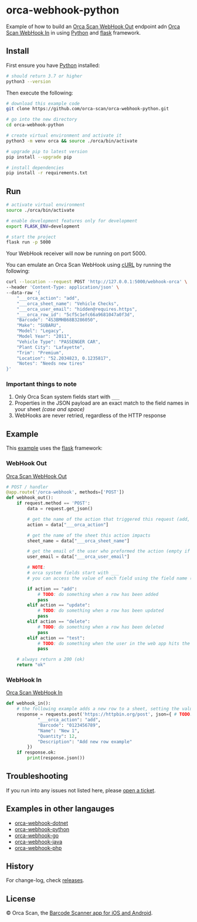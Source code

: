 # orca-webhook-python

Example of how to build an [Orca Scan WebHook Out](https://orcascan.com/docs/api/webhooks) endpoint adn [Orca Scan WebHook In](https://orcascan.com/guides/how-to-update-orca-scan-from-your-system-4b249706) in using [Python](https://www.python.org/) and [flask](https://github.com/pallets/flask) framework.

## Install

First ensure you have [Python](https://www.python.org/downloads/) installed:

```bash
# should return 3.7 or higher
python3 --version
```

Then execute the following:

```bash
# download this example code
git clone https://github.com/orca-scan/orca-webhook-python.git

# go into the new directory
cd orca-webhook-python

# create virtual environment and activate it
python3 -m venv orca && source ./orca/bin/activate

# upgrade pip to latest version
pip install --upgrade pip

# install dependencies
pip install -r requirements.txt
```

## Run

```bash
# activate virtual environment
source ./orca/bin/activate

# enable development features only for development
export FLASK_ENV=development

# start the project
flask run -p 5000 
```

Your WebHook receiver will now be running on port 5000.

You can emulate an Orca Scan WebHook using [cURL](https://dev.to/ibmdeveloper/what-is-curl-and-why-is-it-all-over-api-docs-9mh) by running the following:

```bash
curl --location --request POST 'http://127.0.0.1:5000/webhook-orca' \
--header 'Content-Type: application/json' \
--data-raw '{
    "___orca_action": "add",
    "___orca_sheet_name": "Vehicle Checks",
    "___orca_user_email": "hidden@requires.https",
    "___orca_row_id": "5cf5c1efc66a9681047a0f3d",
    "Barcode": "4S3BMHB68B3286050",
    "Make": "SUBARU",
    "Model": "Legacy",
    "Model Year": "2011",
    "Vehicle Type": "PASSENGER CAR",
    "Plant City": "Lafayette",
    "Trim": "Premium",
    "Location": "52.2034823, 0.1235817",
    "Notes": "Needs new tires"
}'
```
### Important things to note

1. Only Orca Scan system fields start with `___`
2. Properties in the JSON payload are an exact match to the  field names in your sheet _(case and space)_
3. WebHooks are never retried, regardless of the HTTP response

## Example

This [example](app.py) uses the [flask](https://github.com/pallets/flask) framework:

### WebHook Out 

[Orca Scan WebHook Out](https://orcascan.com/docs/api/webhooks)

```python
# POST / handler
@app.route('/orca-webhook', methods=['POST'])
def webhook_out():
    if request.method == 'POST':
        data = request.get_json()

        # get the name of the action that triggered this request (add, update, delete, test)
        action = data["___orca_action"]

        # get the name of the sheet this action impacts
        sheet_name = data["___orca_sheet_name"]

        # get the email of the user who preformed the action (empty if not HTTPS)
        user_email = data["___orca_user_email"]

        # NOTE:
        # orca system fields start with ___
        # you can access the value of each field using the field name (data["Name"], data["Barcode"], data["Location"])

        if action == "add":
            # TODO: do something when a row has been added
            pass
        elif action == "update":
            # TODO: do something when a row has been updated
            pass
        elif action == "delete":
            # TODO: do something when a row has been deleted
            pass
        elif action == "test":
            # TODO: do something when the user in the web app hits the test button
            pass

    # always return a 200 (ok)
    return "ok"
```

### WebHook In 

[Orca Scan WebHook In](https://orcascan.com/guides/how-to-update-orca-scan-from-your-system-4b249706)

```python
def webhook_in():
    # the following example adds a new row to a sheet, setting the value of Barcode, Name, Quantity and Description
    response = requests.post('https://httpbin.org/post', json={ # TODO: change url to https://api.orcascan.com/sheets/{id}
            "___orca_action": "add",
            "Barcode": "0123456789",
            "Name": "New 1",
            "Quantity": 12,
            "Description": "Add new row example"
        })
    if response.ok:
        print(response.json())
```

## Troubleshooting

If you run into any issues not listed here, please [open a ticket](https://github.com/orca-scan/orca-webhook-python/issues).

## Examples in other langauges
* [orca-webhook-dotnet](https://github.com/orca-scan/orca-webhook-dotnet)
* [orca-webhook-python](https://github.com/orca-scan/orca-webhook-python)
* [orca-webhook-go](https://github.com/orca-scan/orca-webhook-go)
* [orca-webhook-java](https://github.com/orca-scan/orca-webhook-java)
* [orca-webhook-php](https://github.com/orca-scan/orca-webhook-php)

## History

For change-log, check [releases](https://github.com/orca-scan/orca-webhook-python/releases).

## License

&copy; Orca Scan, the [Barcode Scanner app for iOS and Android](https://orcascan.com).